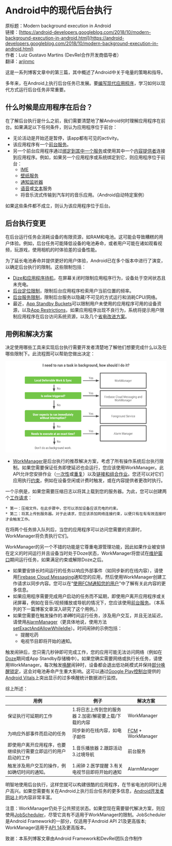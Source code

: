 # Android中的现代后台执行

原标题：Modern background execution in Android  
链接：[https://android-developers.googleblog.com/2018/10/modern-background-execution-in-android.html](https://android-developers.googleblog.com/2018/10/modern-background-execution-in-android.html)  
作者：Luiz Gustavo Martins (DevRel合作开发商倡导者）  
翻译：[arjinmc](https://github.com/arjinmc)  

这是一系列博客文章中的第三篇，其中概述了Android中关于电量的策略和指导。

多年来，在Android上执行后台任务已发展。要[编写现代应用程序](https://www.youtube.com/watch?v=IrMw7MEgADk)，学习如何以现代方式运行后台任务非常重要。

## 什么时候是应用程序在后台？

在了解后台执行是什么之前，我们需要清楚地了解Android何时理解应用程序在前台。如果满足以下任何条件，则认为应用程序位于前台：

* 无论活动是开始还是暂停，该app都有可见的activity。
* 该应用程序有一个[前台服务](https://developer.android.com/reference/android/app/Service#startForeground(int,%20android.app.Notification))。
* 另一个前台应用程序通过[绑定到其中一个服务](https://developer.android.com/guide/components/bound-services)或使用其中一个[内容提供者](https://developer.android.com/guide/topics/providers/content-providers)连接到应用程序。例如，如果另一个应用程序或系统绑定到它，则应用程序位于前台：
	* [IME](https://developer.android.com/guide/topics/text/creating-input-method)
	* [壁纸服务](https://developer.android.com/reference/android/service/wallpaper/WallpaperService)
	* [通知监听器](https://developer.android.com/reference/android/service/notification/NotificationListenerService)
	* [语音](https://developer.android.com/reference/android/service/voice/VoiceInteractionService)或[文本](https://developer.android.com/reference/android/service/voice/VoiceInteractionService)服务
	* 将音乐流式传输到汽车时的音乐应用。（Android自动特定案例）

如果这些条件都不成立，则认为该应用程序位于后台。

## 后台执行变更

在后台运行任务会消耗设备的有限资源，如RAM和电池。这可能会导致糟糕的用户体验。例如，后台任务可能降低设备的电池寿命，或者用户可能在诸如观看视频，玩游戏，使用相机的时体验差的设备性能。

为了延长电池寿命并提供更好的用户体验，Android已在多个版本中进行了演变，以确定后台执行的限制。这些限制包括：

* [Dize和应用程序待机](https://developer.android.com/about/versions/marshmallow/android-6.0-changes#behavior-power)，在屏幕关闭时限制应用程序行为，设备处于空闲状态且未充电。
* [后台定位限制](https://developer.android.com/about/versions/oreo/background-location-limits)，限制后台应用程序检索用户当前位置的频率。
* [后台服务限制](https://developer.android.com/about/versions/oreo/background#services)，限制后台服务以隐藏/不可见的方式运行和消耗CPU/网络。
* 最近，[App Standby Buckets](https://developer.android.com/preview/features/power#buckets)可以限制用户未使用的应用程序可用的设备资源，以及[App Restrictions](https://developer.android.com/topic/performance/background-optimization#bg-restrict)，如果应用程序出现不良行为，系统将提示用户限制应用程序在后台访问系统资源，以及几个[省电改进方案](https://developer.android.com/about/versions/pie/power#battery-saver)。

## 用例和解决方案

决定使用哪些工具来实现后台执行需要开发者清楚地了解他们想要完成什么以及在哪些限制下。此流程图可以帮助您做出决定：

![img](../images/2018.10.16.png)  

* [WorkManager](https://developer.android.com/topic/libraries/architecture/workmanager)是后台执行的推荐解决方案，考虑了所有操作系统后台执行限制。如果您需要保证任务即使延迟也会运行，您应该使用WorkManager。此API允许您安排作业（[一次性](https://developer.android.com/reference/androidx/work/OneTimeWorkRequest)或[重复](https://developer.android.com/topic/libraries/architecture/workmanager/basics#recurring)）以及[链接和组合作业](https://developer.android.com/topic/libraries/architecture/workmanager/advanced#chained)。您还可以对它们应用执行[约束](https://developer.android.com/reference/androidx/work/Constraints)，例如在设备空闲或计费时触发，或在内容提供者更改时执行。

一个示例是，如果您需要压缩日志以将其上载到您的服务器。为此，您可以创建两个[工作请求](https://developer.android.com/reference/androidx/work/WorkRequest)：

	* 第一：压缩文件。在此步骤中，您可以添加设备应该充电的约束。
	* 第二：将其上传到服务器。对于此请求，您应该添加网络连接约束，以便只有在有有效连接时才会触发工作。

在将两个任务排入队列后，当您的应用程序可以访问您需要的资源时，WorkManager将负责执行它们。

WorkManager的另一个不错的功能是它尊重电源管理功能，因此如果作业被安排在定义的时间运行并且设备当时处于Doze状态，WorkManager将尝试在[维护窗口](https://developer.android.com/training/monitoring-device-state/doze-standby#understand_doze)期间运行任务，如果满足约束或解除Doze之后。

* 如果要安排长时间运行的任务以响应外部事件（如同步新的在线内容），请使用[Firebase Cloud Messaging](https://firebase.google.com/docs/cloud-messaging/)通知您的应用，然后使用WorkManager创建工作请求以同步内容。您可以在“[使用FCM通知您的用户](https://android-developers.googleblog.com/2018/09/notifying-your-users-with-fcm.html)”中了解有关此内容的更多信息。
* 如果应用程序需要完成用户启动的任务而不延期，即使用户离开应用程序或关闭屏幕，例如在音乐/视频播放或导航的情况下，您应该使用[前台服务](https://developer.android.com/guide/components/services)。（本系列的下一篇博客文章深入研究了这个用例。）
* 如果您需要在触发操作的<em>准确</em>时间运行任务，涉及用户交互，并且无法延迟，请使用[AlarmManager](https://developer.android.com/reference/android/app/AlarmManager)（更具体地说，使用方法[setExactAndAllowWhileIdle](https://developer.android.com/reference/android/app/AlarmManager#setExactAndAllowWhileIdle(int,%20long,%20android.app.PendingIntent))）。时间闹钟的示例包括：
	* 提醒吃药
	* 电视节目即将开始的通知。

触发闹钟后，您只需几秒钟即可完成工作，您的应用可能无法访问网络（例如在[Doze](https://developer.android.com/training/monitoring-device-state/doze-standby)期间或App Standby存储桶中）。如果您确实需要网络或执行长任务，请使用WorkManager。每次触发[唤醒](https://developer.android.com/topic/performance/vitals/wakeup)闹钟时，设备都会退出低功耗模式并保持[部分唤醒锁定](https://developer.android.com/topic/performance/vitals/wakelock)，这会对电池寿命产生重大影响。这可以通过[Google Play控制台](https://g.co/play/console)提供的[Android Vitals](https://developer.android.com/topic/performance/vitals/)上突出显示的过多唤醒统计数据进行监控。

综上所述：

用例	| 例子 | 解决方案
--- | --- | ---
保证执行可延期的工作 | 1.将日志上传到您的服务器  2.加密/解密要上载/下载的内容 | WorkManager
为响应外部事件而启动的任务 | 同步新的在线内容，如电子邮件 | [FCM](https://firebase.google.com/docs/cloud-messaging/) + WorkManager
即使用户离开应用程序，也要继续执行需要立即运行的用户启动的工作 | 1.音乐播放器 2.跟踪活动 3.过境导航 | 前台服务
触发涉及用户交互的操作，例如确切时间的通知。 | 1.闹钟 2.医学提醒 3.有关电视节目即将开始的通知 | AlarmManager

明智地使用后台执行，这样您就可以构建很酷的应用程序，在节省电池的同时让用户高兴。如果您需要有关在Android上执行后台任务的更多信息，[Android开发者网站](https://developer.android.com/guide/background/)上的内容非常丰富。

注意：WorkManager仍处于公共预览状态。如果您现在需要替代解决方案，则应使用[JobScheduler](https://developer.android.com/reference/android/app/job/JobScheduler)，尽管它具有不适用于WorkManager的限制。JobScheduler是Android Framework的一部分，仅适用于Android API 21及更高版本; WorkManager适用于[API 14](https://developer.android.com/reference/androidx/work/WorkManager)及更高版本。

致谢：本系列博客文章由Android Framework和DevRel团队合作制作